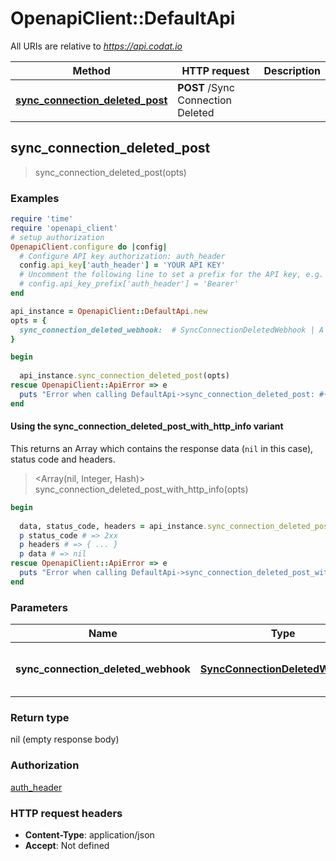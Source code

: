 # OpenapiClient::DefaultApi

All URIs are relative to *https://api.codat.io*

| Method | HTTP request | Description |
| ------ | ------------ | ----------- |
| [**sync_connection_deleted_post**](DefaultApi.md#sync_connection_deleted_post) | **POST** /Sync Connection Deleted |  |


## sync_connection_deleted_post

> sync_connection_deleted_post(opts)



### Examples

```ruby
require 'time'
require 'openapi_client'
# setup authorization
OpenapiClient.configure do |config|
  # Configure API key authorization: auth_header
  config.api_key['auth_header'] = 'YOUR API KEY'
  # Uncomment the following line to set a prefix for the API key, e.g. 'Bearer' (defaults to nil)
  # config.api_key_prefix['auth_header'] = 'Bearer'
end

api_instance = OpenapiClient::DefaultApi.new
opts = {
  sync_connection_deleted_webhook:  # SyncConnectionDeletedWebhook | A Sync for Commerce connection is deleted.
}

begin
  
  api_instance.sync_connection_deleted_post(opts)
rescue OpenapiClient::ApiError => e
  puts "Error when calling DefaultApi->sync_connection_deleted_post: #{e}"
end
```

#### Using the sync_connection_deleted_post_with_http_info variant

This returns an Array which contains the response data (`nil` in this case), status code and headers.

> <Array(nil, Integer, Hash)> sync_connection_deleted_post_with_http_info(opts)

```ruby
begin
  
  data, status_code, headers = api_instance.sync_connection_deleted_post_with_http_info(opts)
  p status_code # => 2xx
  p headers # => { ... }
  p data # => nil
rescue OpenapiClient::ApiError => e
  puts "Error when calling DefaultApi->sync_connection_deleted_post_with_http_info: #{e}"
end
```

### Parameters

| Name | Type | Description | Notes |
| ---- | ---- | ----------- | ----- |
| **sync_connection_deleted_webhook** | [**SyncConnectionDeletedWebhook**](SyncConnectionDeletedWebhook.md) | A Sync for Commerce connection is deleted. | [optional] |

### Return type

nil (empty response body)

### Authorization

[auth_header](../README.md#auth_header)

### HTTP request headers

- **Content-Type**: application/json
- **Accept**: Not defined

